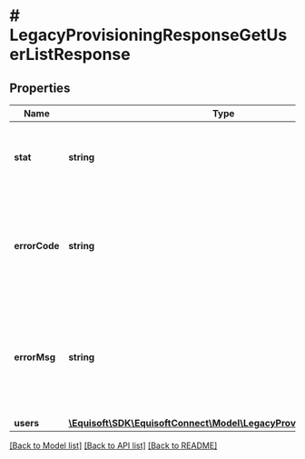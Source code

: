 # # LegacyProvisioningResponseGetUserListResponse

## Properties

Name | Type | Description | Notes
------------ | ------------- | ------------- | -------------
**stat** | **string** | Status of the request that has been made. Can be &#39;ok&#39; or &#39;fail&#39;. | [optional]
**errorCode** | **string** | If the request has failed, this element will contain the error code related to the problem encountered. | [optional]
**errorMsg** | **string** | If the request has failed, this element will contain the error message related to the problem encountered. | [optional]
**users** | [**\Equisoft\SDK\EquisoftConnect\Model\LegacyProvisioningUserItem[]**](LegacyProvisioningUserItem.md) | List of users. | [optional]

[[Back to Model list]](../../README.md#models) [[Back to API list]](../../README.md#endpoints) [[Back to README]](../../README.md)
